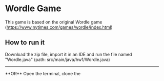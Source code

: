 # Wordle Game

This game is based on the original Wordle game (https://www.nytimes.com/games/wordle/index.html)

## How to run it

Download the zip file, import it in an IDE and run the file named "Wordle.java" (path: src/main/java/hw1/Wordle.java)
<hr>
**OR**
Open the terminal, clone the 
